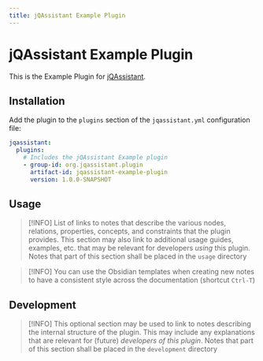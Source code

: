 ```yaml
---
title: jQAssistant Example Plugin
---
```


# jQAssistant Example Plugin

This is the Example Plugin for [jQAssistant](https://jqassistant.org).

## Installation

Add the plugin to the `plugins` section of the `jqassistant.yml` configuration file:

```yaml
jqassistant:
  plugins:
    # Includes the jQAssistant Example plugin
    - group-id: org.jqassistant.plugin
      artifact-id: jqassistant-example-plugin
      version: 1.0.0-SNAPSHOT
```

## Usage

> [!INFO]
> List of links to notes that describe the various nodes, relations, properties, concepts, and constraints that the plugin provides.
> This section may also link to additional usage guides, examples, etc. that may be relevant for developers *using* this plugin.
> Notes that part of this section shall be placed in the `usage` directory

> [!INFO]
> You can use the Obsidian templates when creating new notes to have a consistent style across the documentation (shortcut `Ctrl-T`)

## Development

> [!INFO]
> This optional section may be used to link to notes describing the internal structure of the plugin. This may include any explanations that are relevant for (future) *developers of this plugin*.
> Notes that part of this section shall be placed in the `development` directory
